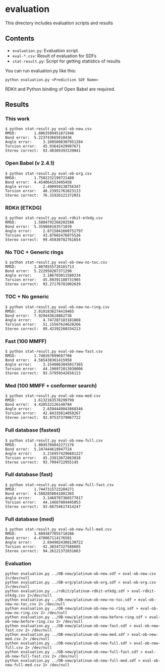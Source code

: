 # evaluation
This directory includes evaluation scripts and results

## Contents
- `evaluation.py`: Evaluation script. 
- `eval-*.csv`: Result of evaluation for SDFs
- `stat-result.py`: Script for getting statistics of results

You can run evaluation.py like this:
```
python evaluation.py <Prediction SDF Name>
```
RDKit and Python binding of Open Babel are required.

## Results
### This work
```
$ python stat-result.py eval-ob-new.csv 
RMSD:		 1.8063509451871946
Bond error:	 5.223743665018436
Angle error:	 3.1895608307951284
Torsion error:	 45.93642429997671
Stereo correct:	 93.40369393139841
```

### Open Babel (v 2.4.1)
```
$ python stat-result.py eval-ob-org.csv 
RMSD:		 1.7502232199721488
Bond error:	 4.454064153495458
Angle error:	 2.400959138756347
Torsion error:	 48.23951761023113
Stereo correct:	 76.31926121372031
```

### RDKit (ETKDG)
```
$ python stat-result.py eval-rdkit-etkdg.csv 
RMSD:		 1.5884792268202588
Bond error:	 5.359860183571039
Angle error:	 2.8715841660752797
Torsion error:	 43.87665476075526
Stereo correct:	 99.45030782761654
```

### No TOC + Generic rings
```
$ python stat-result.py eval-ob-new-no-toc.csv 
RMSD:		 1.8078555726101713
Bond error:	 5.222958207371298
Angle error:	 3.186703011580234
Torsion error:	 45.89391180731905
Stereo correct:	 93.27176781002639
```

### TOC + No generic
```
$ python stat-result.py eval-ob-new-no-ring.csv 
RMSD:		 2.0101836274419465
Bond error:	 7.929443618862736
Angle error:	 4.747287183181868
Torsion error:	 51.15567624620266
Stereo correct:	 89.42392260334213
```

### Fast (100 MMFF)
```
$ python stat-result.py eval-ob-new-fast.csv 
RMSD:		 1.740267099697708
Bond error:	 4.585438361415958
Angle error:	 3.1540063845017365
Torsion error:	 44.190972013030006
Stereo correct:	 93.57959542656113
```

### Med (100 MMFF + conformer search)
```
$ python stat-result.py eval-ob-new-med.csv 
RMSD:		 1.6132163578299799
Bond error:	 4.420532126148784
Angle error:	 2.6594449843860346
Torsion error:	 42.84335814050267
Stereo correct:	 93.97537379067722
```

### Full database (fastest)
```
$ python stat-result.py eval-ob-new-full.csv 
RMSD:		 1.8045784042271176
Bond error:	 5.247444619947724
Angle error:	 3.2169574296681227
Torsion error:	 45.33813672863018
Stereo correct:	 93.7994722955145
```

### Full database (fast)
```
$ python stat-result.py eval-ob-new-full-fast.csv 
RMSD:		 1.7447315723284271
Bond error:	 4.5802858041881365
Angle error:	 3.1468707366577817
Torsion error:	 44.14667804445053
Stereo correct:	 93.66754617414247
```

### Full database (med)
```
$ python stat-result.py eval-ob-new-full-med.csv 
RMSD:		 1.6093877055710286
Bond error:	 4.470067114176501
Angle error:	 2.6949024308130722
Torsion error:	 42.38347327588605
Stereo correct:	 94.26121372031663
```

### Evaluation
```
python evaluation.py ../OB-new/platinum-ob-new.sdf > eval-ob-new.csv 2>/dev/null
python evaluation.py ../OB-org/platinum-ob-org.sdf > eval-ob-org.csv 2>/dev/null
python evaluation.py ../rdkit/platinum-rdkit-etkdg.sdf > eval-rdkit-etkdg.csv 2>/dev/null
python evaluation.py ../OB-new/platinum-ob-new-no-toc.sdf > eval-ob-new-no-toc.csv 2> /dev/null
python evaluation.py ../OB-new/platinum-ob-new-no-ring.sdf > eval-ob-new-no-ring.csv 2> /dev/null
python evaluation.py ../OB-new/platinum-ob-new-before-ring.sdf > eval-ob-new-before-ring.csv 2> /dev/null
python evaluation.py ../OB-new/platinum-ob-new-fast.sdf > eval-ob-new-fast.csv 2> /dev/null
python evaluation.py ../OB-new/platinum-ob-new-med.sdf > eval-ob-new-med.csv 2> /dev/null
python evaluation.py ../OB-new/platinum-ob-new-full.sdf > eval-ob-new-full.csv 2> /dev/null
python evaluation.py ../OB-new/platinum-ob-new-full-fast.sdf > eval-ob-new-full-fast.csv 2> /dev/null
python evaluation.py ../OB-new/platinum-ob-new-full-med.sdf > eval-ob-new-full-med.csv 2> /dev/null
```
